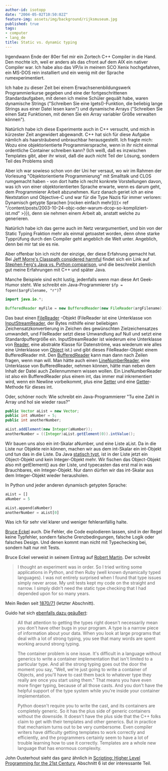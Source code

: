 ```yaml
---
author-id: isotopp
date: "2004-05-02T10:50:02Z"
feature-img: assets/img/background/rijksmuseum.jpg
published: true
tags:
- computer
- lang_de
title: Static vs. dynamic typing
---
```

Irgendwann Ende der 80er fiel mir ein Zortech C++ Compiler in die Hand. Den mochte ich, weil er anders als das cfront auf dem AIX ein nativer Compiler war. Ich habe also das VP/ix in meinem SCO Xenix hochgefahren, ein MS-DOS rein installiert und ein wenig mit der Sprache rumexperimentiert.

Ich habe zu dieser Zeit bei einem Erwachsenenbildungswerk Programmierkurse gegeben und eine der fortgeschrittenen Standardaufgaben, mit denen ich meine Schüler gequält habe, waren dynamische Strings ("Schreiben Sie eine lgets()-Funktion, die beliebig lange Strings aus einer Datei lesen kann") und dynamische Arrays ("Schreiben Sie einen Satz Funktionen, mit denen Sie ein Array variabler Größe verwalten können"). 

Natürlich habe ich diese Experimente auch in C++ versucht, und mich in kürzester Zeit angewidert abgewandt. C++ hat sich für diese Aufgabe nämlich als haarsträubend unbrauchbar herausgestellt. Ich fragte mich: Wozu eine objektorientierte Programmiersprache, wenn in ihr nicht einmal ordentliche Container schreiben kann? (Ich weiß, daß es inzwischen Templates gibt, aber ihr wisst, daß die auch nicht Teil der Lösung, sondern Teil des Problems sind)

Aber ich war sowieso schon von der Uni her versaut, wo wir im Rahmen der Vorlesung "Objektorientierte Programmierung" mit Smalltalk und CLOS rumgemacht haben - von dort hatte ich recht konkrete Vorstellungen davon, was ich von einer objektorientierten Sprache erwarte, wenn es darum geht, dem Programmierer Arbeit abzunehmen.
Kurz danach geriet ich an eine Nextstation und Objective-C und war für die Type Nazis für immer verloren:
Dynamisch getypte Sprachen [rocken einfach mehr]({{< ref "/content/posts/2003-10-24-objc-oder-warum-dcop-so-kompliziert-ist.md" >}}), denn sie nehmen einem Arbeit ab, anstatt welche zu generieren.

Natürlich habe ich das gerne auch im Netz verargumentiert, und bin von der Static Typing Fraktion mehr als einmal getoastet worden, denn ohne starke Typprüfung durch den Compiler geht angeblich die Welt unter. Angeblich, denn bei mir tat sie es nie. 

Aber offenbar bin ich nicht der einzige, der diese Erfahrung gemacht hat. 
Bei [Jeff Morre's Classpath considered harmful](http://www.procata.com/blog/archives/2004/04/26/classpath-considered-harmful/) findet sich ein Link auf [Stephen Ferg's Java vs. Python comparison](http://www.ferg.org/projects/python_java_side-by-side.html), und die beschreibt ziemlich gut meine Erfahrungen mit C++ und später Java. 

Manche Beispiele sind echt lustig, jedenfalls wenn man diese Art Geek-Humor steht. Wie schreibt ein Java-Programmierer `$fp = fopen($argFilename, "r")`?

```java
import java.io.*;

BufferedReader myFile = new BufferedReader(new FileReader(argFilename));
```

Das baut einen 
[FileReader](http://java.sun.com/j2se/1.4.2/docs/api/java/io/FileReader.html) -Objekt (FileReader ist eine Unterklasse von 
[InputStreamReader](http://java.sun.com/j2se/1.4.2/docs/api/java/io/InputStreamReader.html), der Bytes mithilfe einer beliebigen Zeichensatzkonvertierung in Zeichen des gewünschten Zielzeichensatzes umwandelt, und FileReader setzt diese Umwandlung auf Null und setzt eine Standardpuffergröße ein. InputStreamReader ist wiederum eine Unterklasse von 
[Reader](http://java.sun.com/j2se/1.4.2/docs/api/java/io/Reader.html), eine abstrakte Klasse für Datenströme, was wiederum wie alles eine Unterklasse von 
[Object](http://java.sun.com/j2se/1.4.2/docs/api/java/lang/Object.html) ist.) und gibt dieses FileReader-Objekt einem BufferedReader mit. Den 
[BufferedReader](http://java.sun.com/j2se/1.4.2/docs/api/java/io/BufferedReader.html) kann man dann nach Zeilen fragen, wenn man will. Man hätte auch einen 
[LineNumberReader](http://java.sun.com/j2se/1.4.2/docs/api/java/io/LineNumberReader.html), eine Unterklasse von BufferedReader, nehmen können, hätte man neben dem Inhalt der Datei auch Zeilennummern wissen wollen. Ein LineNumberReader ist also ein BufferedReader plus einem int, das immer mal inkrementiert wird, wenn ein Newline vorbeikommt, plus eine 
[Setter](http://java.sun.com/j2se/1.4.2/docs/api/java/io/LineNumberReader.html#setLineNumber(int)) und eine 
[Getter](http://java.sun.com/j2se/1.4.2/docs/api/java/io/LineNumberReader.html#getLineNumber())-Methode für dieses int.

Oder, schöner noch: Wie schreibt ein Java-Programmierer "Tu eine Zahl in Array und hol sie wieder raus?"

```java
public Vector aList = new Vector;
public int aNumber = 5;
public int anotherNumber;

aList.addElement(new Integer(aNumber));
anotherNumber = ((Integer)aList.getElement(0)).intValue();
```

Wir bauen uns also ein int-Skalar aNumber, und eine Liste aList. Da in die Liste nur Objekte rein können, machen wir aus dem int-Skalar ein int-Objekt und tun das in die Liste. Da Java 
[statisch typt](http://www.ferg.org/projects/python_java_side-by-side.html#typing), ist in der Liste jetzt ein Object-Objekt und kein Integer-Objekt mehr. Wir fischen das Object-Objekt also mit getElement() aus der Liste, und typecasten das erst mal in was Brauchbares, ein Integer-Objekt. 
Nur dann dürfen wir das int-Skalar aus dem Integer-Objekt wieder herausholen. 

In Python und jeder anderen dynamisch getypten Sprache:

```python
aList = []
aNumber = 5

aList.append(aNumber)
anotherNumber = aList[0]
```

Was ich für sehr viel klarer und weniger fehleranfällig halte. 

[Bruce Eckel](http://mindview.net/WebLog/log-0025) auch. Die Fehler, die Code explodieren lassen, sind in der Regel keine Typfehler, sondern falsche Grenzbedingungen, falsche Logik oder falsches Design. Und denen kommt man nicht mit Typechecking bei, sondern halt nur mit Tests.

Bruce Eckel verweist in seinem Eintrag auf 
[Robert Martin](http://www.artima.com/weblogs/viewpost.jsp?thread=4639). Der schreibt 

> I thought an experiment was in order. So I tried writing some applications in Python, and then Ruby (well known dynamically typed languages). I was not entirely surprised when I found that type issues simply never arose. My unit tests kept my code on the straight and narrow. I simply didn't need the static type checking that I had depended upon for so many years.

Mein Reden seit 
[1870/71](http://kris.koehntopp.de/inkomploehntopp/01792.html) (letzter Abschnitt).

Guido hat sich 
[ebenfalls dazu geäußert](http://www.artima.com/intv/strongweak.html):
> All that attention to getting the types right doesn't necessarily mean you don't have other bugs in your program. A type is a narrow piece of information about your data. When you look at large programs that deal with a lot of strong typing, you see that many words are spent working around strong typing.
> 
> The container problem is one issue. It's difficult in a language without generics to write a container implementation that isn't limited to a particular type. And all the strong typing goes out the door the moment you say, "Well, we're just going to write a container of Objects, and you'll have to cast them back to whatever type they really are once you start using them." That means you have even more finger typing, because of all those casts. And you don't have the helpful support of the type system while you're inside your container implementation.
> 
> Python doesn't require you to write the cast, and its containers are completely generic. So it has the plus side of generic containers without the downside. It doesn't have the plus side that the C++ folks claim to get with their templates and other generics. But in practice that mechanism turns out to be very cumbersome. Even compiler writers have difficulty getting templates to work correctly and efficiently, and the programmers certainly seem to have a lot of trouble learning how to use it correctly. Templates are a whole new language that has enormous complexity.

John Ousterhout sieht das ganz ähnlich in 
[Scripting: Higher Level Programming for the 21st Century](http://home.pacbell.net/ouster/scripting.html), Abschnitt 6 ist der interessante Teil.

